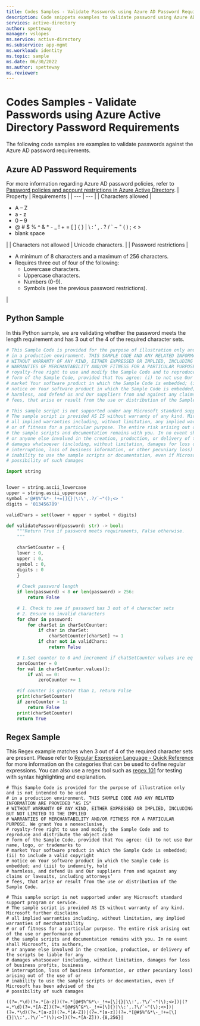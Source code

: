 ```yaml
---
title: Codes Samples - Validate Passwords using Azure AD Password Requirments.
description: Code snippets examples to validate password using Azure AD password requirments .
services: active-directory
author: spetteway
manager: vslopes
ms.service: active-directory
ms.subservice: app-mgmt
ms.workload: identity
ms.topic: sample
ms.date: 06/30/2022
ms.author: spetteway
ms.reviewer: 
---
```


# Codes Samples - Validate Passwords using Azure Active Directory Password Requirements
The following code samples are examples to validate passwords against the Azure AD password requirements.

## Azure AD Password Requirements
For more information regarding Azure AD password policies, refer to [Password policies and account restrictions in Azure Active Directory](https://docs.microsoft.com/en-us/azure/active-directory/authentication/concept-sspr-policy). 
| Property | Requirements |
| --- | --- |
| Characters allowed |<ul><li>A – Z</li><li>a - z</li><li>0 – 9</li> <li>@ # $ % ^ & * - _ ! + = [ ] { } &#124; \ : ' , . ? / \` ~ " ( ) ; < ></li> <li>blank space</li></ul> |
| Characters not allowed | Unicode characters. |
| Password restrictions |<ul><li>A minimum of 8 characters and a maximum of 256 characters.</li><li>Requires three out of four of the following:<ul><li>Lowercase characters.</li><li>Uppercase characters.</li><li>Numbers (0-9).</li><li>Symbols (see the previous password restrictions).</li></ul></li></ul> |

## Python Sample
In this Python sample, we are validating whether the password meets the length requirement and has 3 out of the 4 of the required character sets.

```Python
# This Sample Code is provided for the purpose of illustration only and is not intended to be used 
# in a production environment. THIS SAMPLE CODE AND ANY RELATED INFORMATION ARE PROVIDED "AS IS" 
# WITHOUT WARRANTY OF ANY KIND, EITHER EXPRESSED OR IMPLIED, INCLUDING BUT NOT LIMITED TO THE IMPLIED 
# WARRANTIES OF MERCHANTABILITY AND/OR FITNESS FOR A PARTICULAR PURPOSE. We grant You a nonexclusive, 
# royalty-free right to use and modify the Sample Code and to reproduce and distribute the object code 
# form of the Sample Code, provided that You agree: (i) to not use Our name, logo, or trademarks to 
# market Your software product in which the Sample Code is embedded; (ii) to include a valid copyright 
# notice on Your software product in which the Sample Code is embedded; and (iii) to indemnify, hold 
# harmless, and defend Us and Our suppliers from and against any claims or lawsuits, including attorneys’ 
# fees, that arise or result from the use or distribution of the Sample Code.

# This sample script is not supported under any Microsoft standard support program or service. 
# The sample script is provided AS IS without warranty of any kind. Microsoft further disclaims 
# all implied warranties including, without limitation, any implied warranties of merchantability 
# or of fitness for a particular purpose. The entire risk arising out of the use or performance of 
# the sample scripts and documentation remains with you. In no event shall Microsoft, its authors, 
# or anyone else involved in the creation, production, or delivery of the scripts be liable for any 
# damages whatsoever (including, without limitation, damages for loss of business profits, business 
# interruption, loss of business information, or other pecuniary loss) arising out of the use of or 
# inability to use the sample scripts or documentation, even if Microsoft has been advised of the 
# possibility of such damages 

import string


lower = string.ascii_lowercase
upper = string.ascii_uppercase
symbol ='@#$%^&*-_!+=[]{}|\:\',.?/`~"();<> '
digits = '013456789'

validChars = set(lower + upper + symbol + digits)

def validatePassword(password: str) -> bool:
    """Return True if password meets requirements, False otherwise.
    """

    charSetCounter = {
    lower : 0,
    upper : 0,
    symbol : 0,
    digits : 0
    }
    
    # Check password length
    if len(password) < 8 or len(password) > 256:
        return False

    # 1. Check to see if passowrd has 3 out of 4 character sets
    # 2. Ensure no invalid characters
    for char in password:
        for charSet in charSetCounter:
            if char in charSet:
                charSetCounter[charSet] += 1
            if char not in validChars:
                return False

    # 1.Set counter to 0 and increment if chatSetCounter values are eq to 0
    zeroCounter = 0
    for val in charSetCounter.values():
        if val == 0:
            zeroCounter += 1

    #if counter is greater than 1, return False
    print(charSetCounter)
    if zeroCounter > 1:
        return False
    print(charSetCounter)
    return True
```

## Regex Sample

This Regex example matches when 3 out of 4 of the required character sets are present. Please refer to [Regular Expression Language - Quick Reference](/dotnet/standard/base-types/regular-expression-language-quick-reference) for more information on the categories that can be used to define regular expressions. You can also use a regex tool such as [regex 101](https://regex101.com/) for testing with syntax highlighting and explanation.

```regex
# This Sample Code is provided for the purpose of illustration only and is not intended to be used 
# in a production environment. THIS SAMPLE CODE AND ANY RELATED INFORMATION ARE PROVIDED "AS IS" 
# WITHOUT WARRANTY OF ANY KIND, EITHER EXPRESSED OR IMPLIED, INCLUDING BUT NOT LIMITED TO THE IMPLIED 
# WARRANTIES OF MERCHANTABILITY AND/OR FITNESS FOR A PARTICULAR PURPOSE. We grant You a nonexclusive, 
# royalty-free right to use and modify the Sample Code and to reproduce and distribute the object code 
# form of the Sample Code, provided that You agree: (i) to not use Our name, logo, or trademarks to 
# market Your software product in which the Sample Code is embedded; (ii) to include a valid copyright 
# notice on Your software product in which the Sample Code is embedded; and (iii) to indemnify, hold 
# harmless, and defend Us and Our suppliers from and against any claims or lawsuits, including attorneys’ 
# fees, that arise or result from the use or distribution of the Sample Code.

# This sample script is not supported under any Microsoft standard support program or service. 
# The sample script is provided AS IS without warranty of any kind. Microsoft further disclaims 
# all implied warranties including, without limitation, any implied warranties of merchantability 
# or of fitness for a particular purpose. The entire risk arising out of the use or performance of 
# the sample scripts and documentation remains with you. In no event shall Microsoft, its authors, 
# or anyone else involved in the creation, production, or delivery of the scripts be liable for any 
# damages whatsoever (including, without limitation, damages for loss of business profits, business 
# interruption, loss of business information, or other pecuniary loss) arising out of the use of or 
# inability to use the sample scripts or documentation, even if Microsoft has been advised of the 
# possibility of such damages 

((?=.*\d)(?=.*[a-z])(?=.*[@#$%^&*\-_!+=[\]{}|\\:',.?\/`~"(\);<>])|(?=.*\d)(?=.*[A-Z])(?=.*[@#$%^&*\-_!+=[\]{}|\\:',.?\/`~"(\);<>])|
(?=.*\d)(?=.*[a-z])(?=.*[A-Z])|(?=.*[a-z])(?=.*[@#$%^&*\-_!+=[\]{}|\\:',.?\/`~"(\);<>])(?=.*[A-Z])).{8,256}|
```

